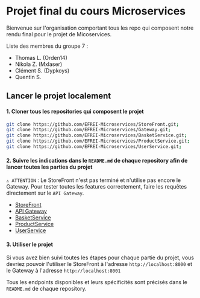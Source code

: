 # Projet final du cours Microservices

Bienvenue sur l'organisation comportant tous les repo qui composent notre rendu final pour le projet de Micoservices.  

Liste des membres du groupe 7 :  
- Thomas L. (Orden14)
- Nikola Z. (Mxlaser)
- Clément S. (Dypkoys)
- Quentin S.

## Lancer le projet localement 

#### 1. Cloner tous les repositories qui composent le projet
```bash
git clone https://github.com/EFREI-Microservices/StoreFront.git;
git clone https://github.com/EFREI-Microservices/Gateway.git;
git clone https://github.com/EFREI-Microservices/BasketService.git;
git clone https://github.com/EFREI-Microservices/ProductService.git;
git clone https://github.com/EFREI-Microservices/UserService.git;
```

#### 2. Suivre les indications dans le `README.md` de chaque repository afin de lancer toutes les parties du projet

`⚠️ ATTENTION` : Le StoreFront n'est pas terminé et n'utilise pas encore le Gateway. Pour tester toutes les features correctement, faire les requêtes directement sur le `API Gateway`.

- [StoreFront](https://github.com/EFREI-Microservices/StoreFront)
- [API Gateway](https://github.com/EFREI-Microservices/Gateway)
- [BasketService](https://github.com/EFREI-Microservices/BasketService)
- [ProductService](https://github.com/EFREI-Microservices/ProductService)
- [UserService](https://github.com/EFREI-Microservices/UserService)


#### 3. Utiliser le projet
Si vous avez bien suivi toutes les étapes pour chaque partie du projet, vous devriez pouvoir l'utiliser le StoreFront à l'adresse `http://localhost:8000` et le Gateway à l'adresse `http://localhost:8001`

Tous les endpoints disponibles et leurs spécificités sont précisés dans le `README.md` de chaque repository.
